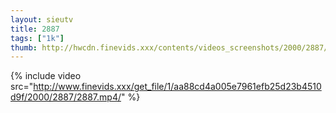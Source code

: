```yaml
--- 
layout: sieutv
title: 2887
tags: ["1k"]
thumb: http://hwcdn.finevids.xxx/contents/videos_screenshots/2000/2887/preview.mp4.jpg
---
```

{% include video src="http://www.finevids.xxx/get_file/1/aa88cd4a005e7961efb25d23b4510d9f/2000/2887/2887.mp4/" %} 
